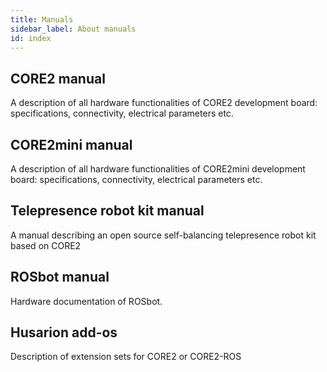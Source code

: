 ```yaml
---
title: Manuals
sidebar_label: About manuals
id: index
---
```


## CORE2 manual ##

A description of all hardware functionalities of CORE2 development board: specifications, connectivity, electrical parameters etc.

## CORE2mini manual ##

A description of all hardware functionalities of CORE2mini development board: specifications, connectivity, electrical parameters etc.

## Telepresence robot kit manual ##

A manual describing an open source self-balancing telepresence robot kit based on CORE2


## ROSbot manual ##

Hardware documentation of ROSbot.

## Husarion add-os ##

Description of extension sets for CORE2 or CORE2-ROS
